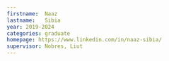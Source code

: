 ```yaml
---
firstname:  Naaz
lastname:   Sibia
year: 2019-2024
categories: graduate
homepage: https://www.linkedin.com/in/naaz-sibia/
supervisor: Nobres, Liut
---
```

